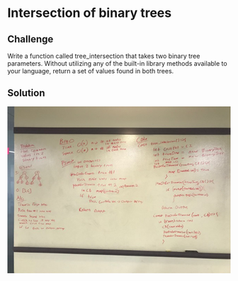 # Intersection of binary trees


## Challenge
Write a function called tree_intersection that takes two binary tree parameters.
Without utilizing any of the built-in library methods available to your language, return a set of values found in both trees.

## Solution
![](asset/IMG_1405.jpg)
